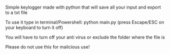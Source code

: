 Simple keylogger made with python that will save all your input and export to a txt file

To use it type in terminal/Powershell:
python main.py
(press Escape/ESC on your keyboard to turn it off)

You will have to turn off your anti virus or exclude the folder where the file is

Please do not use this for malicious use!